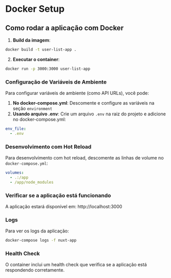 # Docker Setup

## Como rodar a aplicação com Docker

1. **Build da imagem**:
```bash
docker build -t user-list-app .
```

2. **Executar o container**:
```bash
docker run -p 3000:3000 user-list-app
```

### Configuração de Variáveis de Ambiente

Para configurar variáveis de ambiente (como API URLs), você pode:

1. **No docker-compose.yml**: Descomente e configure as variáveis na seção `environment`
2. **Usando arquivo .env**: Crie um arquivo `.env` na raiz do projeto e adicione no docker-compose.yml:
```yaml
env_file:
  - .env
```

### Desenvolvimento com Hot Reload

Para desenvolvimento com hot reload, descomente as linhas de volume no `docker-compose.yml`:
```yaml
volumes:
  - .:/app
  - /app/node_modules
```

### Verificar se a aplicação está funcionando

A aplicação estará disponível em: http://localhost:3000

### Logs

Para ver os logs da aplicação:
```bash
docker-compose logs -f nuxt-app
```

### Health Check

O container inclui um health check que verifica se a aplicação está respondendo corretamente.
